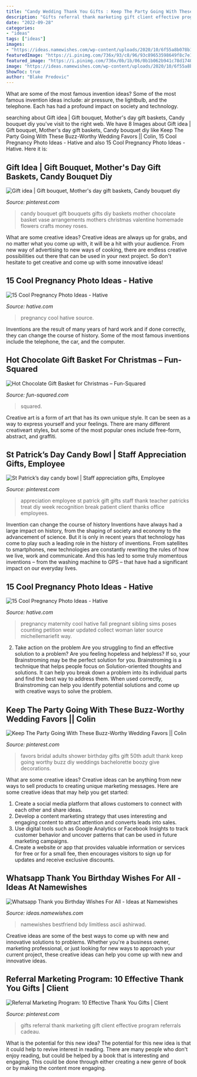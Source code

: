 ```yaml
---
title: "Candy Wedding Thank You Gifts : Keep The Party Going With These Buzz-worthy Wedding Favors || Colin"
description: "Gifts referral thank marketing gift client effective program referrals cadeau"
date: "2022-09-28"
categories:
- "ideas"
tags: ["ideas"]
images:
- "https://ideas.namewishes.com/wp-content/uploads/2020/10/6f55a8b078b1d3e67439a673d248f7a9.jpg"
featuredImage: "https://i.pinimg.com/736x/93/c8/96/93c89653598649f8c7e1a56bc3bc1783--gift-bouquet-candy-vase-bouquet.jpg"
featured_image: "https://i.pinimg.com/736x/0b/1b/06/0b1b062b941c78d174080e5888986cd1.jpg"
image: "https://ideas.namewishes.com/wp-content/uploads/2020/10/6f55a8b078b1d3e67439a673d248f7a9.jpg"
ShowToc: true
author: "Blake Predovic"
---
```



What are some of the most famous invention ideas?
Some of the most famous invention ideas include: air pressure, the lightbulb, and the telephone. Each has had a profound impact on society and technology.

	

		
searching about Gift idea | Gift bouquet, Mother&#039;s day gift baskets, Candy bouquet diy you've visit to the right web. We have 8 Images about Gift idea | Gift bouquet, Mother&#039;s day gift baskets, Candy bouquet diy like Keep The Party Going With These Buzz-Worthy Wedding Favors || Colin, 15 Cool Pregnancy Photo Ideas - Hative and also 15 Cool Pregnancy Photo Ideas - Hative. Here it is:
		
    
## Gift Idea | Gift Bouquet, Mother&#039;s Day Gift Baskets, Candy Bouquet Diy

<img loading=lazy src="https://i.pinimg.com/736x/93/c8/96/93c89653598649f8c7e1a56bc3bc1783--gift-bouquet-candy-vase-bouquet.jpg" onerror="this.onerror=null;this.src='https://tse1.mm.bing.net/th?id=OIP.VWfuq83Gc-xKTe8rd_EExwHaK-&amp;pid=15.1';" alt="Gift idea | Gift bouquet, Mother&#039;s day gift baskets, Candy bouquet diy">

_Source: pinterest.com_

>candy bouquet gift bouquets gifts diy baskets mother chocolate basket vase arrangements mothers christmas valentine homemade flowers crafts money roses. 

	

What are some creative ideas?
Creative ideas are always up for grabs, and no matter what you come up with, it will be a hit with your audience. From new way of advertising to new ways of cooking, there are endless creative possibilities out there that can be used in your next project. So don't hesitate to get creative and come up with some innovative ideas!

    
## 15 Cool Pregnancy Photo Ideas - Hative

<img loading=lazy src="https://hative.com/wp-content/uploads/2014/11/pregnancy-photo-ideas/5-cool-pregnancy-photo-ideas.jpg" onerror="this.onerror=null;this.src='https://tse4.mm.bing.net/th?id=OIP.afOQ9INkTX-N4ExvpyYeAwHaLH&amp;pid=15.1';" alt="15 Cool Pregnancy Photo Ideas - Hative">

_Source: hative.com_

>pregnancy cool hative source. 

	

Inventions are the result of many years of hard work and if done correctly, they can change the course of history. Some of the most famous inventions include the telephone, the car, and the computer.

    
## Hot Chocolate Gift Basket For Christmas – Fun-Squared

<img loading=lazy src="https://fun-squared.com/wp-content/uploads/2016/10/HotChocolateGiftBasket.jpg" onerror="this.onerror=null;this.src='https://tse3.mm.bing.net/th?id=OIP.XdqeFRWve68X6OQacPUw_gHaKc&amp;pid=15.1';" alt="Hot Chocolate Gift Basket for Christmas – Fun-Squared">

_Source: fun-squared.com_

>squared. 

	

Creative art is a form of art that has its own unique style. It can be seen as a way to express yourself and your feelings. There are many different creativeart styles, but some of the most popular ones include free-form, abstract, and graffiti.

    
## St Patrick’s Day Candy Bowl | Staff Appreciation Gifts, Employee

<img loading=lazy src="https://i.pinimg.com/736x/0b/1b/06/0b1b062b941c78d174080e5888986cd1.jpg" onerror="this.onerror=null;this.src='https://tse3.mm.bing.net/th?id=OIP.X48BIMO7UAvw067fWtDD4AHaJ3&amp;pid=15.1';" alt="St Patrick’s day candy bowl | Staff appreciation gifts, Employee">

_Source: pinterest.com_

>appreciation employee st patrick gift gifts staff thank teacher patricks treat diy week recognition break patient client thanks office employees. 

	

Invention can change the course of history
Inventions have always had a large impact on history, from the shaping of society and economy to the advancement of science. But it is only in recent years that technology has come to play such a leading role in the history of inventions. From satellites to smartphones, new technologies are constantly rewriting the rules of how we live, work and communicate. And this has led to some truly momentous inventions – from the washing machine to GPS – that have had a significant impact on our everyday lives.

    
## 15 Cool Pregnancy Photo Ideas - Hative

<img loading=lazy src="https://hative.com/wp-content/uploads/2014/11/pregnancy-photo-ideas/7-cool-pregnancy-photo-ideas.jpg" onerror="this.onerror=null;this.src='https://tse3.mm.bing.net/th?id=OIP.4LD72bU6nJ_gEpIry0L_8wHaLH&amp;pid=15.1';" alt="15 Cool Pregnancy Photo Ideas - Hative">

_Source: hative.com_

>pregnancy maternity cool hative fall pregnant sibling sims poses counting petition wear updated collect woman later source michellemariefit way. 

	

2. Take action on the problem
Are you struggling to find an effective solution to a problem? Are you feeling hopeless and helpless? If so, your Brainstroming may be the perfect solution for you. Brainstroming is a technique that helps people focus on Solution-oriented thoughts and solutions. It can help you break down a problem into its individual parts and find the best way to address them. When used correctly, Brainstroming can help you identify potential solutions and come up with creative ways to solve the problem.

    
## Keep The Party Going With These Buzz-Worthy Wedding Favors || Colin

<img loading=lazy src="https://i.pinimg.com/736x/d1/c5/cd/d1c5cd094f9872ff5caafacc40ce7c9a--colin-cowie-candle-wedding-favors.jpg" onerror="this.onerror=null;this.src='https://tse4.mm.bing.net/th?id=OIP.GhFDIehfFBMEWARYKMcVswHaKE&amp;pid=15.1';" alt="Keep The Party Going With These Buzz-Worthy Wedding Favors || Colin">

_Source: pinterest.com_

>favors bridal adults shower birthday gifts gift 50th adult thank keep going worthy buzz diy weddings bachelorette boozy give decorations. 

	

What are some creative ideas?
Creative ideas can be anything from new ways to sell products to creating unique marketing messages. Here are some creative ideas that may help you get started: 
1. Create a social media platform that allows customers to connect with each other and share ideas. 
2. Develop a content marketing strategy that uses interesting and engaging content to attract attention and converts leads into sales. 
3. Use digital tools such as Google Analytics or Facebook Insights to track customer behavior and uncover patterns that can be used in future marketing campaigns. 
4. Create a website or app that provides valuable information or services for free or for a small fee, then encourages visitors to sign up for updates and receive exclusive discounts.

    
## Whatsapp Thank You Birthday Wishes For All - Ideas At Namewishes

<img loading=lazy src="https://ideas.namewishes.com/wp-content/uploads/2020/10/6f55a8b078b1d3e67439a673d248f7a9.jpg" onerror="this.onerror=null;this.src='https://tse4.mm.bing.net/th?id=OIP.6_hEoVu6fKg4benVesQUmAHaQD&amp;pid=15.1';" alt="Whatsapp Thank you Birthday Wishes For All - Ideas at Namewishes">

_Source: ideas.namewishes.com_

>namewishes bestfriend bdy limitless ascii ashirwad. 

	

Creative ideas are some of the best ways to come up with new and innovative solutions to problems. Whether you're a business owner, marketing professional, or just looking for new ways to approach your current project, these creative ideas can help you come up with new and innovative ideas.

    
## Referral Marketing Program: 10 Effective Thank You Gifts | Client

<img loading=lazy src="https://i.pinimg.com/736x/7a/69/e9/7a69e954c63b211a5e02e5fb30770705.jpg" onerror="this.onerror=null;this.src='https://tse1.mm.bing.net/th?id=OIP.62dS7E46y9Vz-B9EDouhcQHaLH&amp;pid=15.1';" alt="Referral Marketing Program: 10 Effective Thank You Gifts | Client">

_Source: pinterest.com_

>gifts referral thank marketing gift client effective program referrals cadeau. 

	

What is the potential for this new idea?
The potential for this new idea is that it could help to revive interest in reading. There are many people who don't enjoy reading, but could be helped by a book that is interesting and engaging. This could be done through either creating a new genre of book or by making the content more engaging.

